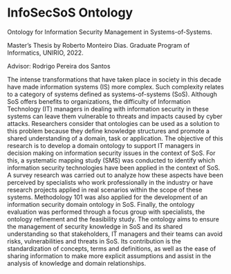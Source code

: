 # InfoSecSoS Ontology
Ontology for Information Security Management in Systems-of-Systems.

Master’s Thesis by Roberto Monteiro Dias. Graduate Program of Informatics, UNIRIO, 2022.

Advisor: Rodrigo Pereira dos Santos

The intense transformations that have taken place in society in this decade have made information systems (IS) more complex. Such complexity relates to a category of 
systems defined as systems-of-systems (SoS). Although SoS offers benefits to organizations, the difficulty of Information Technology (IT) managers in dealing with 
information security in these systems can leave them vulnerable to threats and impacts caused by cyber attacks.
Researchers consider that ontologies can be used as a solution to this problem because they define knowledge structures and promote a shared understanding of a domain, 
task or application. The objective of this research is to develop a domain ontology to support IT managers in decision making on information security issues in the 
context of SoS.
For this, a systematic mapping study (SMS) was conducted to identify which information security technologies have been applied in the context of SoS. A survey research 
was carried out to analyze how these aspects have been perceived by specialists who work professionally in the industry or have research projects applied in real scenarios within
the scope of these systems. 
Methodology 101 was also applied for the development of an information security domain ontology in SoS. 
Finally, the ontology evaluation was performed through a focus group with specialists, the ontology refinement and the feasibility study. The ontology aims to ensure the
management of security knowledge in SoS and its shared understanding so that stakeholders, IT managers and their teams can avoid risks, vulnerabilities and threats 
in SoS. 
Its contribution is the standardization of concepts, terms and definitions, as well as the ease of sharing information to make more explicit assumptions and assist 
in the analysis of knowledge and domain relationships.

